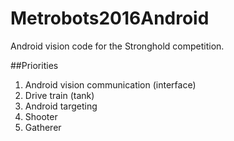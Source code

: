 # Metrobots2016Android
Android vision code for the Stronghold competition.

##Priorities
1. Android vision communication (interface)
2. Drive train (tank)
3. Android targeting
4. Shooter
5. Gatherer

